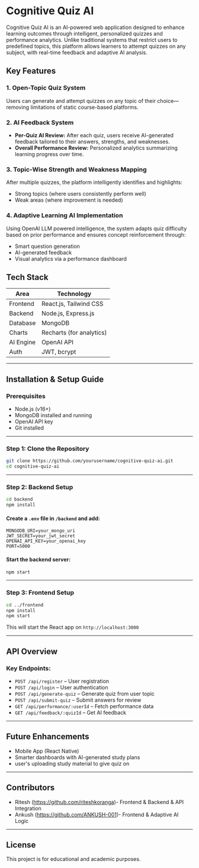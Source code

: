 
# Cognitive Quiz AI

Cognitive Quiz AI is an AI-powered web application designed to enhance learning outcomes through intelligent, personalized quizzes and performance analytics. Unlike traditional systems that restrict users to predefined topics, this platform allows learners to attempt quizzes on any subject, with real-time feedback and adaptive AI analysis.

## Key Features

### 1. **Open-Topic Quiz System**
Users can generate and attempt quizzes on any topic of their choice—removing limitations of static course-based platforms.

### 2. **AI Feedback System**
- **Per-Quiz AI Review:** After each quiz, users receive AI-generated feedback tailored to their answers, strengths, and weaknesses.
- **Overall Performance Review:** Personalized analytics summarizing learning progress over time.

### 3. **Topic-Wise Strength and Weakness Mapping**
After multiple quizzes, the platform intelligently identifies and highlights:
- Strong topics (where users consistently perform well)
- Weak areas (where improvement is needed)

### 4. **Adaptive Learning AI Implementation**
Using OpenAI LLM powered intelligence, the system adapts quiz difficulty based on prior performance and ensures concept reinforcement through:
- Smart question generation
- AI-generated feedback
- Visual analytics via a performance dashboard

## Tech Stack

| Area       | Technology               |
|------------|--------------------------|
| Frontend   | React.js, Tailwind CSS   |
| Backend    | Node.js, Express.js      |
| Database   | MongoDB                  |
| Charts     | Recharts (for analytics) |
| AI Engine  | OpenAI API               |
| Auth       | JWT, bcrypt              |

---

## Installation & Setup Guide

### Prerequisites
- Node.js (v16+)
- MongoDB installed and running
- OpenAI API key 
- Git installed

---

### Step 1: Clone the Repository
```bash
git clone https://github.com/yourusername/cognitive-quiz-ai.git
cd cognitive-quiz-ai
```

---

### Step 2: Backend Setup
```bash
cd backend
npm install
```

#### Create a `.env` file in `/backend` and add:
```
MONGODB_URI=your_mongo_uri
JWT_SECRET=your_jwt_secret
OPENAI_API_KEY=your_openai_key
PORT=5000
```

#### Start the backend server:
```bash
npm start
```

---

### Step 3: Frontend Setup
```bash
cd ../frontend
npm install
npm start
```

This will start the React app on `http://localhost:3000`

---

## API Overview

### Key Endpoints:
- `POST /api/register` – User registration
- `POST /api/login` – User authentication
- `POST /api/generate-quiz` – Generate quiz from user topic
- `POST /api/submit-quiz` – Submit answers for review
- `GET /api/performance/:userId` – Fetch performance data
- `GET /api/feedback/:quizId` – Get AI feedback

---

## Future Enhancements
- Mobile App (React Native)
- Smarter dashboards with AI-generated study plans
- user's uploading study material to give quiz on

---

## Contributors
- Ritesh (https://github.com/riteshkoranga)- Frontend & Backend & API Integration
- Ankush (https://github.com/ANKUSH-001)- Frontend & Adaptive AI Logic

---

## License
This project is for educational and academic purposes.

